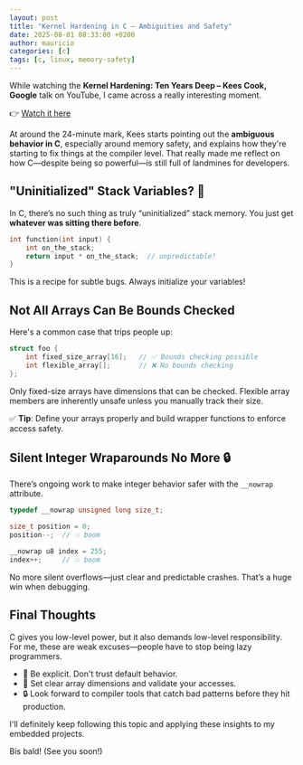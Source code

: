 ```yaml
---
layout: post
title: "Kernel Hardening in C – Ambiguities and Safety"
date: 2025-08-01 08:33:00 +0200
author: mauricio
categories: [c]
tags: [c, linux, memory-safety]
---
```


While watching the **Kernel Hardening: Ten Years Deep – Kees Cook, Google** talk on YouTube, I came across a really interesting moment.

👉 [Watch it here](https://www.youtube.com/watch?v=c_NxzSRG50g)

At around the 24-minute mark, Kees starts pointing out the **ambiguous behavior in C**, especially around memory safety, and explains how they're starting to fix things at the compiler level. That really made me reflect on how C—despite being so powerful—is still full of landmines for developers.

## "Uninitialized" Stack Variables? 🤯

In C, there’s no such thing as truly “uninitialized” stack memory. You just get **whatever was sitting there before**.

```c
int function(int input) {
    int on_the_stack;
    return input * on_the_stack;  // unpredictable!
}
```

This is a recipe for subtle bugs. Always initialize your variables!

## Not All Arrays Can Be Bounds Checked

Here's a common case that trips people up:

```c
struct foo {
    int fixed_size_array[16];   // ✅ Bounds checking possible
    int flexible_array[];       // ❌ No bounds checking
};
```

Only fixed-size arrays have dimensions that can be checked. Flexible array members are inherently unsafe unless you manually track their size.

✅ **Tip**: Define your arrays properly and build wrapper functions to enforce access safety.

## Silent Integer Wraparounds No More 🔒

There’s ongoing work to make integer behavior safer with the `__nowrap` attribute.

```c
typedef __nowrap unsigned long size_t;

size_t position = 0;
position--;  // 💥 boom

__nowrap u8 index = 255;
index++;     // 💥 boom
```

No more silent overflows—just clear and predictable crashes. That’s a huge win when debugging.

## Final Thoughts

C gives you low-level power, but it also demands low-level responsibility. For me, these are weak excuses—people have to stop being lazy programmers.

- 🧠 Be explicit. Don't trust default behavior.
- 🧱 Set clear array dimensions and validate your accesses.
- 🔒 Look forward to compiler tools that catch bad patterns before they hit production.

I'll definitely keep following this topic and applying these insights to my embedded projects.

Bis bald! (See you soon!)
